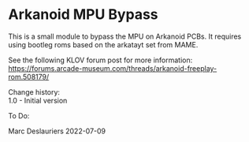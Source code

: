 # Arkanoid MPU Bypass

This is a small module to bypass the MPU on Arkanoid PCBs. It requires
using bootleg roms based on the arkatayt set from MAME.

See the following KLOV forum post for more information:  
https://forums.arcade-museum.com/threads/arkanoid-freeplay-rom.508179/

Change history:  
1.0 - Initial version  

To Do:  

Marc Deslauriers
2022-07-09
